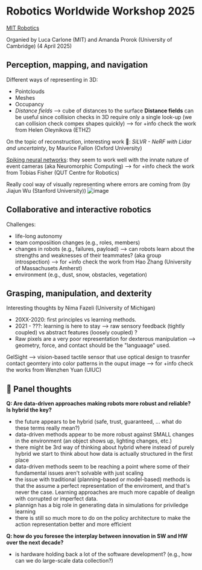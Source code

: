# Robotics Worldwide Workshop 2025
[MIT Robotics](https://www.youtube.com/watch?v=0OdOvkm5Xi4)

Organied by Luca Carlone (MIT) and Amanda Prorok (University of Cambridge) (4 April 2025)

## Perception, mapping, and navigation

Different ways of representing in 3D:
- Pointclouds
- Meshes
- Occupancy
- *Distance fields* --> cube of distances to the surface
**Distance fields** can be useful since collision checks in 3D require only a single look-up (we can collision check compex shapes quickly) --> for +info check the work from Helen Oleynikova (ETHZ)

On the topic of reconstruction, interesting work 📑: *SiLVR - NeRF with Lidar and uncertainty*, by Maurice Fallon (Oxford University)

[Spiking neural networks](https://medium.com/@deanshorak/spiking-neural-networks-the-next-big-thing-in-ai-efe3310709b0): they seem to work well with the innate nature of event cameras (aka Neuromorphic Computing) --> for +info check the work from Tobias Fisher (QUT Centre for Robotics)

Really cool way of visually representing where errors are coming from (by Jiajun Wu (Stanford University))
![image](https://github.com/user-attachments/assets/60d7f574-7514-4ea9-b00b-9f9aceae217f)

## Collaborative and interactive robotics

Challenges:
- life-long autonomy
- team composiition changes (e.g., roles, members)
- changes in robots (e.g., failures, payload) --> can robots learn about the strengths and weaknesses of their teammates? (aka group introspection) --> for +info check the work from Hao Zhang (University of Massachusets Amherst)
- environment (e.g., dust, snow, obstacles, vegetation)

## Grasping, manipulation, and dexterity

Interesting thoughts by Nima Fazeli (University of Michigan)
- 20XX-2020: first principles vs learning methods. 
- 2021 - ???: learning is here to stay --> raw sensory feedback (tightly coupled) vs abstract features (loosely coupled) ?
- Raw pixels are a very poor representation for dexterous manipulation --> geometry, force, and contact should be the "languaage" used.

GelSight --> vision-based tactile sensor that use optical design to trasnfer contact geomtery into color patterns in the ouput image --> for +info check the works from Wenzhen Yuan (UIUC)

## 🧠 Panel thoughts

**Q: Are data-driven approaches making robots more robust and reliable? Is hybrid the key?**
- the future appears to be hybrid (safe, trust, guaranteed, ... what do these terms really mean?)
- data-driven methods appear to be more robust against SMALL changes in the environment (an object shows up, lighting changes, etc.)
- there might be 3rd way of thinking about hybrid where instead of purely hybrid we start to think about how data is actually structured in the first place
- data-driven methods seem to be reaching a point where some of their fundamental issues aren't solvable with just scaling
- the issue with traditional (planning-based or model-based) methods is that the assume a perfect representation of the enviroment, and that's never the case. Learning approaches are much more capable of dealign with corrupted or imperfect data.
- plannign has a big role in generating data in simulations for priviledge learning
- there is still so much more to do on the policy architecture to make the action representation better and more efficient

**Q: how do you foresee the interplay between innovation in SW and HW over the next decade?**
- is hardware holding back a lot of the software development? (e.g., how can we do large-scale data collection?) 


